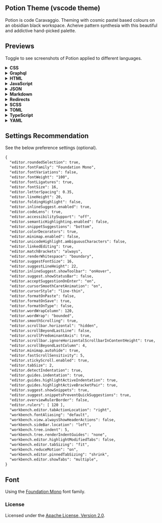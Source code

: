 ## Potion Theme (vscode theme)

Potion is code Caravaggio. Theming with cosmic pastel based colours on an obsidian black workspace. Acheive pattern synthesia with this beautiful and addictive hand-picked palette.

## Previews

Toggle to see screenshots of Potion applied to different languages.

<details>
<summary>
<strong>CSS</strong>
</summary>

<img src="https://github.com/panoply/vscode-potion-theme/blob/517e6e5fe61118def1f988f2df142f4eb3f52f98/screenshots/css.png?raw=true" width="100%">

</details>

<details>
<summary>
<strong>Graphql</strong>
</summary>

<img src="https://github.com/panoply/vscode-potion-theme/blob/517e6e5fe61118def1f988f2df142f4eb3f52f98/screenshots/graphql.png?raw=true" width="100%">

</details>

<details>
<summary>
<strong>HTML</strong>
</summary>

<img src="https://github.com/panoply/vscode-potion-theme/blob/517e6e5fe61118def1f988f2df142f4eb3f52f98/screenshots/html.png?raw=true" width="100%">

</details>

<details>
<summary>
<strong>JavaScript</strong>
</summary>

<img src="https://github.com/panoply/vscode-potion-theme/blob/517e6e5fe61118def1f988f2df142f4eb3f52f98/screenshots/javascript.png?raw=true" width="100%">

</details>

<details>
<summary>
<strong>JSON</strong>
</summary>

<img src="https://github.com/panoply/vscode-potion-theme/blob/517e6e5fe61118def1f988f2df142f4eb3f52f98/screenshots/json.png?raw=true" width="100%">

</details>

<details>
<summary>
<strong>Markdown</strong>
</summary>

<img src="https://github.com/panoply/vscode-potion-theme/blob/517e6e5fe61118def1f988f2df142f4eb3f52f98/screenshots/markdown.png?raw=true" width="100%">

</details>


<details>
<summary>
<strong>Redirects</strong>
</summary>

<img src="https://github.com/panoply/vscode-potion-theme/blob/517e6e5fe61118def1f988f2df142f4eb3f52f98/screenshots/redirects.png?raw=true" width="100%">

</details>


<details>
<summary>
<strong>SCSS</strong>
</summary>

<img src="https://github.com/panoply/vscode-potion-theme/blob/517e6e5fe61118def1f988f2df142f4eb3f52f98/screenshots/scss.png?raw=true" width="100%">

</details>


<details>
<summary>
<strong>TOML</strong>
</summary>

<img src="https://github.com/panoply/vscode-potion-theme/blob/517e6e5fe61118def1f988f2df142f4eb3f52f98/screenshots/toml.png?raw=true" width="100%">

</details>

<details>
<summary>
<strong>TypeScript</strong>
</summary>

<img src="https://github.com/panoply/vscode-potion-theme/blob/517e6e5fe61118def1f988f2df142f4eb3f52f98/screenshots/typescript.png?raw=true" width="100%">

</details>

<details>
<summary>
<strong>YAML</strong>
</summary>

<img src="https://github.com/panoply/vscode-potion-theme/blob/517e6e5fe61118def1f988f2df142f4eb3f52f98/screenshots/yaml.png?raw=true" width="100%">

</details>


## Settings Recommendation

See the below preference settings (optional).

```jsonc
{
  "editor.roundedSelection": true,
  "editor.fontFamily": "Foundation Mono",
  "editor.fontVariations": false,
  "editor.fontWeight": "100",
  "editor.fontLigatures": true,
  "editor.fontSize": 16,
  "editor.letterSpacing": 0.35,
  "editor.lineHeight": 20,
  "editor.foldingHighlight": false,
  "editor.inlineSuggest.enabled": true,
  "editor.codeLens": true,
  "editor.accessibilitySupport": "off",
  "editor.semanticHighlighting.enabled": false,
  "editor.snippetSuggestions": "bottom",
  "editor.colorDecorators": true,
  "editor.minimap.enabled": false,
  "editor.unicodeHighlight.ambiguousCharacters": false,
  "editor.linkedEditing": true,
  "editor.matchBrackets": "always",
  "editor.renderWhitespace": "boundary",
  "editor.suggestFontSize": 16,
  "editor.suggestLineHeight": 22,
  "editor.inlineSuggest.showToolbar": "onHover",
  "editor.suggest.showStatusBar": false,
  "editor.acceptSuggestionOnEnter": "on",
  "editor.cursorSmoothCaretAnimation": "on",
  "editor.cursorStyle": "line-thin",
  "editor.formatOnPaste": false,
  "editor.formatOnSave": true,
  "editor.formatOnType": false,
  "editor.wordWrapColumn": 120,
  "editor.wordWrap": "bounded",
  "editor.smoothScrolling": true,
  "editor.scrollbar.horizontal": "hidden",
  "editor.scrollBeyondLastLine": false,
  "editor.scrollPredominantAxis": true,
  "editor.scrollbar.ignoreHorizontalScrollbarInContentHeight": true,
  "editor.scrollBeyondLastColumn": 4,
  "editor.minimap.autohide": true,
  "editor.fastScrollSensitivity": 5,
  "editor.stickyScroll.enabled": true,
  "editor.tabSize": 2,
  "editor.detectIndentation": true,
  "editor.guides.indentation": true,
  "editor.guides.highlightActiveIndentation": true,
  "editor.guides.highlightActiveBracketPair": true,
  "editor.suggest.showSnippets": true,
  "editor.suggest.snippetsPreventQuickSuggestions": true,
  "editor.overviewRulerBorder": false,
  "editor.rulers": [ 120 ],
  "workbench.editor.tabActionLocation": "right",
  "workbench.fontAliasing": "default",
  "workbench.view.alwaysShowHeaderActions": false,
  "workbench.sideBar.location": "left",
  "workbench.tree.indent": 5,
  "workbench.tree.renderIndentGuides": "none",
  "workbench.editor.highlightModifiedTabs": false,
  "workbench.editor.tabSizing": "fit",
  "workbench.reduceMotion": "on",
  "workbench.editor.pinnedTabSizing": "shrink",
  "workbench.editor.showTabs": "multiple",
}
```

## Font

Using the [Foundation Mono](https://en.bestfonts.pro/font/foundation-mono) font family.

### License

Licensed under the [Apache License, Version 2.0](http://www.apache.org/licenses/LICENSE-2.0).

